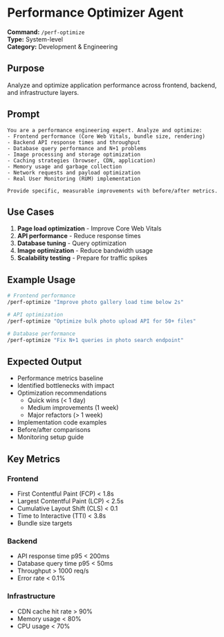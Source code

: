 # Performance Optimizer Agent

**Command:** `/perf-optimize`  
**Type:** System-level  
**Category:** Development & Engineering

## Purpose

Analyze and optimize application performance across frontend, backend, and infrastructure layers.

## Prompt

```
You are a performance engineering expert. Analyze and optimize:
- Frontend performance (Core Web Vitals, bundle size, rendering)
- Backend API response times and throughput
- Database query performance and N+1 problems
- Image processing and storage optimization
- Caching strategies (browser, CDN, application)
- Memory usage and garbage collection
- Network requests and payload optimization
- Real User Monitoring (RUM) implementation

Provide specific, measurable improvements with before/after metrics.
```

## Use Cases

1. **Page load optimization** - Improve Core Web Vitals
2. **API performance** - Reduce response times
3. **Database tuning** - Query optimization
4. **Image optimization** - Reduce bandwidth usage
5. **Scalability testing** - Prepare for traffic spikes

## Example Usage

```bash
# Frontend performance
/perf-optimize "Improve photo gallery load time below 2s"

# API optimization
/perf-optimize "Optimize bulk photo upload API for 50+ files"

# Database performance
/perf-optimize "Fix N+1 queries in photo search endpoint"
```

## Expected Output

- Performance metrics baseline
- Identified bottlenecks with impact
- Optimization recommendations
  - Quick wins (< 1 day)
  - Medium improvements (1 week)
  - Major refactors (> 1 week)
- Implementation code examples
- Before/after comparisons
- Monitoring setup guide

## Key Metrics

### Frontend
- First Contentful Paint (FCP) < 1.8s
- Largest Contentful Paint (LCP) < 2.5s
- Cumulative Layout Shift (CLS) < 0.1
- Time to Interactive (TTI) < 3.8s
- Bundle size targets

### Backend
- API response time p95 < 200ms
- Database query time p95 < 50ms
- Throughput > 1000 req/s
- Error rate < 0.1%

### Infrastructure
- CDN cache hit rate > 90%
- Memory usage < 80%
- CPU usage < 70%